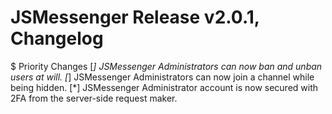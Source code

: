 # JSMessenger Release v2.0.1, Changelog

$ Priority Changes
[*] JSMessenger Administrators can now ban and unban users at will. 
[*] JSMessenger Administrators can now join a channel while being hidden.
[*] JSMessenger Administrator account is now secured with 2FA from the server-side request maker. 